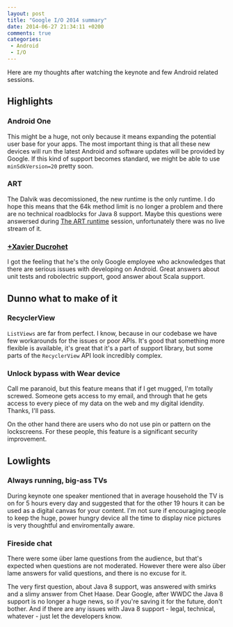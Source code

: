 ```yaml
---
layout: post
title: "Google I/O 2014 summary"
date: 2014-06-27 21:34:11 +0200
comments: true
categories: 
 - Android
 - I/O
---
```


Here are my thoughts after watching the keynote and few Android related sessions.

## Highlights

### Android One
This might be a huge, not only because it means expanding the potential user base for your apps. The most important thing is that all these new devices will run the latest Android and software updates will be provided by Google. If this kind of support becomes standard, we might be able to use `minSdkVersion=20` pretty soon.

### ART
The Dalvik was decomissioned, the new runtime is the only runtime. I do hope this means that the 64k method limit is no longer a problem and there are no technical roadblocks for Java 8 support. Maybe this questions were answersed during [The ART runtime](https://www.google.com/events/io/schedule/session/b750c8da-aebe-e311-b297-00155d5066d7) session, unfortunately there was no live stream of it.

### [+Xavier Ducrohet](https://plus.google.com/+XavierDucrohet/posts)
I got the feeling that he's the only Google employee who acknowledges that there are serious issues with developing on Android. Great answers about unit tests and robolectric support, good answer about Scala support.

## Dunno what to make of it

### RecyclerView
`ListViews` are far from perfect. I know, because in our codebase we have few workarounds for the issues or poor APIs. It's good that something more flexible is available, it's great that it's a part of support library, but some parts of the `RecyclerView` API look incredibly complex.

### Unlock bypass with Wear device
Call me paranoid, but this feature means that if I get mugged, I'm totally screwed. Someone gets access to my email, and through that he gets access to every piece of my data on the web and my digital idendity. Thanks, I'll pass.

On the other hand there are users who do not use pin or pattern on the lockscreens. For these people, this feature is a significant security improvement.

## Lowlights

### Always running, big-ass TVs
During keynote one speaker mentioned that in average household the TV is on for 5 hours every day and suggested that for the other 19 hours it can be used as a digital canvas for your content. I'm not sure if encouraging people to keep the huge, power hungry device all the time to display nice pictures is very thoughtful and enviromentally aware.

### Fireside chat
There were some über lame questions from the audience, but that's expected when questions are not moderated. However there were also über lame answers for valid questions, and there is no excuse for it.

The very first question, about Java 8 support, was answered with smirks and a slimy answer from Chet Haase. Dear Google, after WWDC the Java 8 support is no longer a huge news, so if you're saving it for the future, don't bother. And if there are any issues with Java 8 support - legal, technical, whatever - just let the developers know.